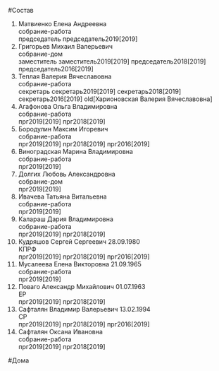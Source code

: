 #Состав  
1. Матвиенко Елена Андреевна  
    собрание-работа  
    председатель председатель2019[2019]  
2. Григорьев Михаил Валерьевич  
    собрание-дом  
    заместитель заместитель2019[2019] председатель2018[2019] председатель2016[2019]  
3. Теплая Валерия Вячеславовна  
    собрание-работа  
    секретарь секретарь2019[2019] секретарь2018[2019] секретарь2016[2019] old[Харионовская Валерия Вячеславовна]  
4. Агафонова Ольга Владимировна  
    собрание-работа  
    прг2019[2019] прг2018[2019]  
5. Бородулин Максим Игоревич  
    собрание-работа  
    прг2019[2019] прг2018[2019] прг2016[2019]  
6. Виноградская Марина Владимировна  
    собрание-работа  
    прг2019[2019]  
7. Долгих Любовь Александровна  
    собрание-дом  
    прг2019[2019]  
8. Ивачева Татьяна Витальевна  
    собрание-работа  
    прг2019[2019]  
9. Калараш Дария Владимировна  
    собрание-работа  
    прг2019[2019] прг2018[2019]  
10. Кудряшов Сергей Сергеевич 28.09.1980  
    КПРФ  
    прг2019[2019] прг2018[2019] прг2016[2019]  
11. Мусалеева Елена Викторовна 21.09.1965  
    собрание-работа  
    прг2019[2019]  
12. Поваго Александр Михайлович 01.07.1963  
    ЕР  
    прг2019[2019] прг2018[2019]  
13. Сафталян Владимир Валерьевич 13.02.1994  
    СР  
    прг2019[2019] прг2018[2019] прг2016[2019]  
14. Сафталян Оксана Ивановна  
    собрание-работа  
    прг2019[2019] прг2018[2019]  
  
#Дома  
